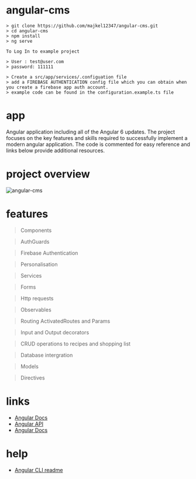 # angular-cms
```
> git clone https://github.com/majkel12347/angular-cms.git
> cd angular-cms
> npm install
> ng serve

To Log In to example project 

> User : test@user.com
> password: 111111 

> Create a src/app/services/.configuation file 
> add a FIREBASE AUTHENTICATION config file which you can obtain when you create a firebase app auth account.
> example code can be found in the configuration.example.ts file

```
# app
Angular application including all of the Angular 6 updates. The project focuses on the key features and skills required to successfully implement a modern angular application. The code is commented for easy reference and links below provide additional resources.
# project overview

![angular-cms](https://user-images.githubusercontent.com/19737032/51043643-7c4f0100-15bf-11e9-9293-c0ccff2101ce.png)


# features

> Components

> AuthGuards

> Firebase Authentication

> Personalisation

> Services

> Forms

> Http requests

> Observables

> Routing ActivatedRoutes and Params

> Input and Output decorators

> CRUD operations to recipes and shopping list

> Database intergration

> Models

> Directives

# links
- [Angular Docs](https://angular.io/)
- [Angular API](https://angular.io/api)
- [Angular Docs](https://angular.io/)

# help
- [Angular CLI readme](https://github.com/angular/angular-cli/blob/master/README.md)
